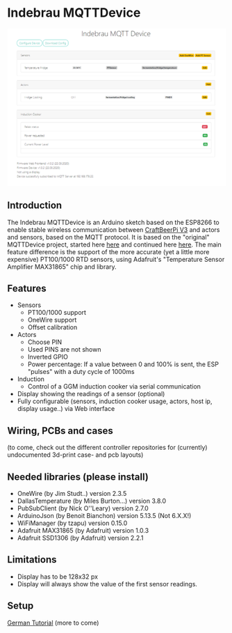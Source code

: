# Indebrau MQTTDevice

![Overview Image](/img/overview.png)

## Introduction
The Indebrau MQTTDevice is an Arduino sketch based on the ESP8266 to enable stable wireless communication between [CraftBeerPi V3](https://github.com/Manuel83/craftbeerpi3) and actors and sensors, based on the MQTT protocol.
It is based on the "original" MQTTDevice project, started here [here](https://github.com/matschie1/MQTTDevice) and continued here [here](https://github.com/MQTTDevice/MQTTDevice).
The main feature difference is the support of the more accurate (yet a little more expensive) PT100/1000 RTD sensors, using Adafruit's "Temperature Sensor Amplifier MAX31865" chip and library.

## Features
* Sensors
  * PT100/1000 support
  * OneWire support
  * Offset calibration
* Actors
  * Choose PIN
  * Used PINS are not shown
  * Inverted GPIO
  * Power percentage: If a value between 0 and 100% is sent, the ESP "pulses" with a duty cycle of 1000ms
* Induction
  * Control of a GGM induction cooker via serial communication
* Display showing the readings of a sensor (optional)
* Fully configurable (sensors, induction cooker usage, actors, host ip, display usage..) via Web interface

## Wiring, PCBs and cases
(to come, check out the different controller repositories for (currently) undocumented 3d-print case- and pcb layouts)

## Needed libraries (please install)
* OneWire (by Jim Studt..) version 2.3.5
* DallasTemperature (by Miles Burton...) version 3.8.0
* PubSubClient (by Nick O''Leary) version 2.7.0
* ArduinoJson (by Benoit Bianchon) version 5.13.5 (Not 6.X.X!)
* WiFiManager (by tzapu) version 0.15.0
* Adafruit MAX31865 (by Adafruit) version 1.0.3
* Adafruit SSD1306 (by Adafruit) version 2.2.1

## Limitations
* Display has to be 128x32 px
* Display will always show the value of the first sensor readings.

## Setup
[German Tutorial](https://hobbybrauer.de/forum/viewtopic.php?f=58&t=19036&p=309196#p309196)
(more to come)